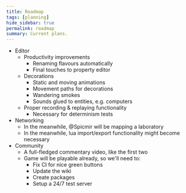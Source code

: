 ```yaml
---
title: Roadmap
tags: [planning]
hide_sidebar: true
permalink: roadmap
summary: Current plans.
---
```


- Editor
	- Productivity improvements
		- Renaming flavours automatically
		- Final touches to property editor
	- Decorations
		- Static and moving animations
		- Movement paths for decorations
		- Wandering smokes
		- Sounds glued to entities, e.g. computers
	- Proper recording & replaying functionality
		- Necessary for determinism tests
- Networking
	- In the meanwhile, @Spicmir will be mapping a laboratory
	- In the meanwhile, lua import/export functionality might become necessary
- Community
	- A full-fledged commentary video, like the first two
	- Game will be playable already, so we'll need to:
		- Fix CI for nice green buttons
		- Update the wiki
		- Create packages
		- Setup a 24/7 test server
